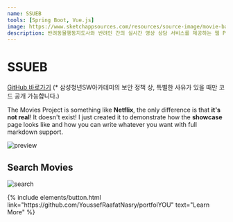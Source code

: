 ```yaml
---
name: SSUEB
tools: [Spring Boot, Vue.js]
image: https://www.sketchappsources.com/resources/source-image/movie-badges-jurajjurik.png
description: 반려동물행동지도사와 반려인 간의 실시간 영상 상담 서비스를 제공하는 웹 PC 사이트 [삼성청년SW아카데미 공통PJT]
---
```


# SSUEB

[GitHub 바로가기](https://github.com/Jeeyoun-S/SSUEB)
(* 삼성청년SW아카데미의 보안 정책 상, 특별한 사유가 있을 때만 코드 공개 가능합니다.)

The Movies Project is something like **Netflix**, the only difference is that **it's not real**! It doesn't exist! I just created it to demonstrate how the **showcase** page looks like and how you can write whatever you want with full markdown support.

![preview](https://www.sketchappsources.com/resources/source-image/we-were-soldiers-landing-page-dbruggisser.jpg)

## Search Movies

![search](https://www.sketchappsources.com/resources/source-image/microsoft-windows-10-virtual-keyboard-diogo-sousa.png)

<p class="text-center">
{% include elements/button.html link="https://github.com/YoussefRaafatNasry/portfolYOU" text="Learn More" %}
</p>